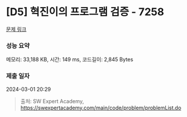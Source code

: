 # [D5] 혁진이의 프로그램 검증 - 7258 

[문제 링크](https://swexpertacademy.com/main/code/problem/problemDetail.do?contestProbId=AWl0UHtanwcDFAXz) 

### 성능 요약

메모리: 33,188 KB, 시간: 149 ms, 코드길이: 2,845 Bytes

### 제출 일자

2024-03-01 20:29



> 출처: SW Expert Academy, https://swexpertacademy.com/main/code/problem/problemList.do